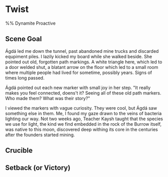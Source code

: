 # Twist

%% Dynamite Proactive

<!--
For voice:
Agatha  -> Ágdá
Samson -> Sase
 -->

## Scene Goal

Ágdá led me down the tunnel, past abandoned mine trucks and discarded equpiment piles.
I lazily kicked my board while she walked beside.
She pointed out old, forgotten path markings.
A white triangle here, which led to a door welded shut, a blatant arrow on the floor which led to a small room where multiple people had lived for sometime, possibly years.
Signs of times long passed.

Ágdá pointed out each new marker with small joy in her step.
"It really makes you feel connected, doens't it?
Seeing all of these old path markers.
Who made them?
What was their story?"

I viewed the markers with vague curiosity.
They were cool, but Ágdá saw something else in them.
Me, I found my gaze drawn to the veins of bacteria lighting our way.
Not two weeks ago, Teacher Kaysh taught that the species we use for light, the kind we find embedded in the rock of the Burrow itself, was native to this moon, discovered deep withing its core in the centuries after the founders started mining.


## Crucible

<!-- THOUGHT: What if Sase's molting scales cause a problem? Maybe they get left behind and the spies notice? -->

## Setback (or Victory)
